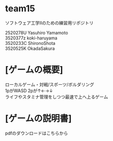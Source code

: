 # team15
ソフトウェア工学Ⅱのための練習用リポジトリ

2520278U Yasuhiro Yamamoto
<br>
3520377z koki-haruyama
<br>
3520233C ShironoShota
<br>
3520525K OkadaSakura
<br>

# [ゲームの概要]
ローカルゲーム・対戦/スポーツ/ボルダリング
<br>
1pがWASD  2pが↑←→↓
<br>
ライフやスタミナ管理をしつつ最速で上へ上るゲーム
<br>

# [ゲームの説明書]
pdfのダウンロードはこちらから
